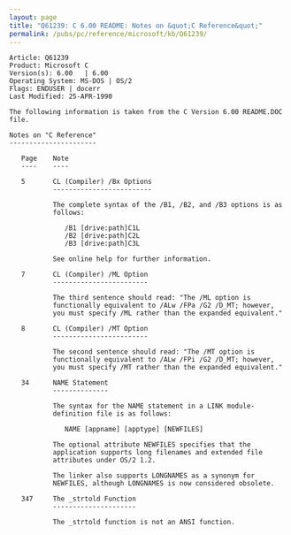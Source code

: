 ```yaml
---
layout: page
title: "Q61239: C 6.00 README: Notes on &quot;C Reference&quot;"
permalink: /pubs/pc/reference/microsoft/kb/Q61239/
---
```


	Article: Q61239
	Product: Microsoft C
	Version(s): 6.00   | 6.00
	Operating System: MS-DOS | OS/2
	Flags: ENDUSER | docerr
	Last Modified: 25-APR-1990
	
	The following information is taken from the C Version 6.00 README.DOC
	file.
	
	Notes on "C Reference"
	----------------------
	
	   Page    Note
	   ----    ----
	
	   5       CL (Compiler) /Bx Options
	           -------------------------
	
	           The complete syntax of the /B1, /B2, and /B3 options is as
	           follows:
	
	              /B1 [drive:path]C1L
	              /B2 [drive:path]C2L
	              /B3 [drive:path]C3L
	
	           See online help for further information.
	
	   7       CL (Compiler) /ML Option
	           ------------------------
	
	           The third sentence should read: "The /ML option is
	           functionally equivalent to /ALw /FPa /G2 /D_MT; however,
	           you must specify /ML rather than the expanded equivalent."
	
	   8       CL (Compiler) /MT Option
	           ------------------------
	
	           The second sentence should read: "The /MT option is
	           functionally equivalent to /ALw /FPi /G2 /D_MT; however,
	           you must specify /MT rather than the expanded equivalent."
	
	   34      NAME Statement
	           --------------
	
	           The syntax for the NAME statement in a LINK module-
	           definition file is as follows:
	
	              NAME [appname] [apptype] [NEWFILES]
	
	           The optional attribute NEWFILES specifies that the
	           application supports long filenames and extended file
	           attributes under OS/2 1.2.
	
	           The linker also supports LONGNAMES as a synonym for
	           NEWFILES, although LONGNAMES is now considered obsolete.
	
	   347     The _strtold Function
	           ---------------------
	
	           The _strtold function is not an ANSI function.
